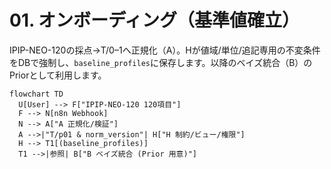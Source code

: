 # 01. オンボーディング（基準値確立）

IPIP-NEO-120の採点→T/0–1へ正規化（A）。Hが値域/単位/追記専用の不変条件をDBで強制し、`baseline_profiles`に保存します。以降のベイズ統合（B）のPriorとして利用します。

```mermaid
flowchart TD
  U[User] --> F["IPIP-NEO-120 120項目"]
  F --> N[n8n Webhook]
  N --> A["A 正規化/検証"]
  A -->|"T/p01 & norm_version"| H["H 制約/ビュー/権限"]
  H --> T1[(baseline_profiles)]
  T1 -->|参照| B["B ベイズ統合 (Prior 用意)"]
```

